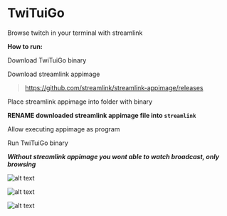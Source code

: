 # TwiTuiGo
Browse twitch in your terminal with streamlink



**How to run:**


Download TwiTuiGo binary  

Download streamlink appimage   



> https://github.com/streamlink/streamlink-appimage/releases
>



Place streamlink appimage into folder with binary

**RENAME downloaded streamlink appimage file into `streamlink`**

Allow executing appimage as program 

Run TwiTuiGo binary

***Without streamlink appimage you wont able to watch broadcast, only browsing***


![alt text](https://github.com/PeepoFrog/TwiTuiGo/blob/main/screenshots/example1.gif?raw=true)

![alt text](https://i.imgur.com/8PNGBxj.png)

![alt text](https://i.imgur.com/g6aIk0L.png)

